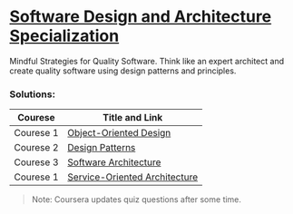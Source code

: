 # [Software Design and Architecture Specialization](https://www.coursera.org/specializations/software-design-architecture) 

Mindful Strategies for Quality Software. 
Think like an expert architect and create quality software using design patterns and principles. 

### Solutions: 


| Courese   | Title and Link                                                 |  
|-----------|----------------------------------------------------------------| 
| Courese 1 | [Object-Oriented Design](Object-Oriented-Design)               |  
| Courese 2 | [Design Patterns](Design-Patterns)                             |  
| Courese 3 | [Software Architecture](Software-Architecture)                 |   
| Courese 1 | [Service-Oriented Architecture](Service-Oriented-Architecture) | 


> Note: Coursera updates quiz questions after some time. 


